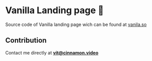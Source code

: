 # Vanilla Landing page 🚀

Source code of Vanilla landing page wich can be found at [vanila.so](https://vanilla.so)

## Contribution

Contact me directly at **vit@cinnamon.video**
